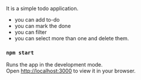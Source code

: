 
It is a simple todo application.
- you can add to-do
- you can mark the done
- you can filter
- you can select more than one and delete them.




### `npm start`

Runs the app in the development mode.\
Open [http://localhost:3000](http://localhost:3000) to view it in your browser.

